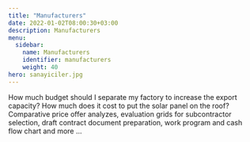 ```yaml
---
title: "Manufacturers"
date: 2022-01-02T08:00:30+03:00
description: Manufacturers
menu:
  sidebar:
    name: Manufacturers
    identifier: manufacturers
    weight: 40
hero: sanayiciler.jpg
---
```

How much budget should I separate my factory to increase the export capacity? How much does it cost to put the solar panel on the roof? Comparative price offer analyzes, evaluation grids for subcontractor selection, draft contract document preparation, work program and cash flow chart and more ...